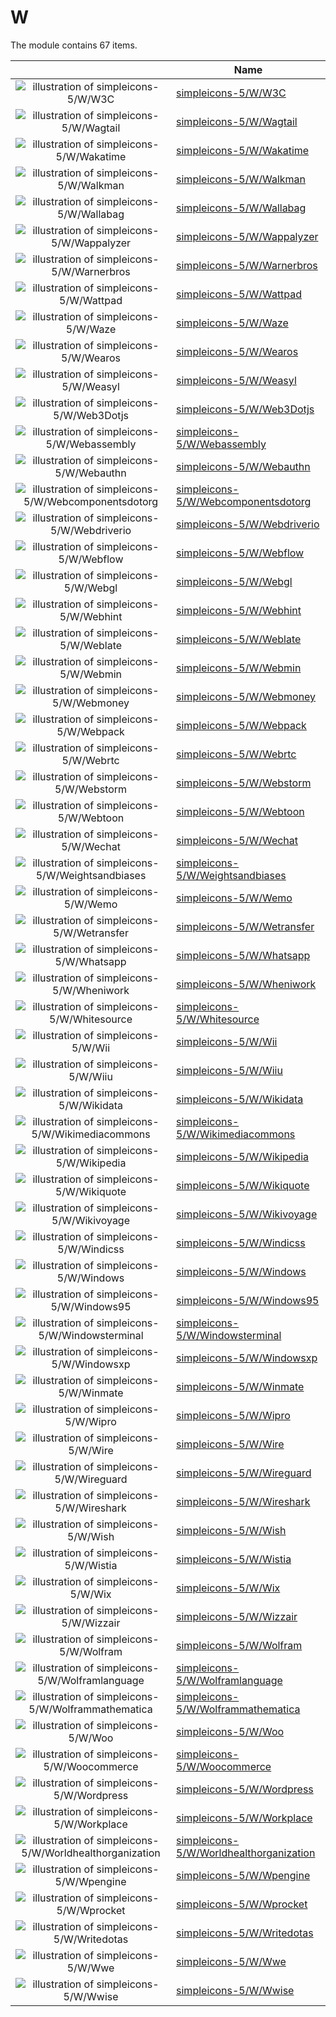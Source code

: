 # W

The module contains 67 items.



| |Name|
|:---:|---|
| ![illustration of simpleicons-5/W/W3C](../../simpleicons-5/W/W3C.png) | [simpleicons-5/W/W3C](../../simpleicons-5/W/W3C.md) |
| ![illustration of simpleicons-5/W/Wagtail](../../simpleicons-5/W/Wagtail.png) | [simpleicons-5/W/Wagtail](../../simpleicons-5/W/Wagtail.md) |
| ![illustration of simpleicons-5/W/Wakatime](../../simpleicons-5/W/Wakatime.png) | [simpleicons-5/W/Wakatime](../../simpleicons-5/W/Wakatime.md) |
| ![illustration of simpleicons-5/W/Walkman](../../simpleicons-5/W/Walkman.png) | [simpleicons-5/W/Walkman](../../simpleicons-5/W/Walkman.md) |
| ![illustration of simpleicons-5/W/Wallabag](../../simpleicons-5/W/Wallabag.png) | [simpleicons-5/W/Wallabag](../../simpleicons-5/W/Wallabag.md) |
| ![illustration of simpleicons-5/W/Wappalyzer](../../simpleicons-5/W/Wappalyzer.png) | [simpleicons-5/W/Wappalyzer](../../simpleicons-5/W/Wappalyzer.md) |
| ![illustration of simpleicons-5/W/Warnerbros](../../simpleicons-5/W/Warnerbros.png) | [simpleicons-5/W/Warnerbros](../../simpleicons-5/W/Warnerbros.md) |
| ![illustration of simpleicons-5/W/Wattpad](../../simpleicons-5/W/Wattpad.png) | [simpleicons-5/W/Wattpad](../../simpleicons-5/W/Wattpad.md) |
| ![illustration of simpleicons-5/W/Waze](../../simpleicons-5/W/Waze.png) | [simpleicons-5/W/Waze](../../simpleicons-5/W/Waze.md) |
| ![illustration of simpleicons-5/W/Wearos](../../simpleicons-5/W/Wearos.png) | [simpleicons-5/W/Wearos](../../simpleicons-5/W/Wearos.md) |
| ![illustration of simpleicons-5/W/Weasyl](../../simpleicons-5/W/Weasyl.png) | [simpleicons-5/W/Weasyl](../../simpleicons-5/W/Weasyl.md) |
| ![illustration of simpleicons-5/W/Web3Dotjs](../../simpleicons-5/W/Web3Dotjs.png) | [simpleicons-5/W/Web3Dotjs](../../simpleicons-5/W/Web3Dotjs.md) |
| ![illustration of simpleicons-5/W/Webassembly](../../simpleicons-5/W/Webassembly.png) | [simpleicons-5/W/Webassembly](../../simpleicons-5/W/Webassembly.md) |
| ![illustration of simpleicons-5/W/Webauthn](../../simpleicons-5/W/Webauthn.png) | [simpleicons-5/W/Webauthn](../../simpleicons-5/W/Webauthn.md) |
| ![illustration of simpleicons-5/W/Webcomponentsdotorg](../../simpleicons-5/W/Webcomponentsdotorg.png) | [simpleicons-5/W/Webcomponentsdotorg](../../simpleicons-5/W/Webcomponentsdotorg.md) |
| ![illustration of simpleicons-5/W/Webdriverio](../../simpleicons-5/W/Webdriverio.png) | [simpleicons-5/W/Webdriverio](../../simpleicons-5/W/Webdriverio.md) |
| ![illustration of simpleicons-5/W/Webflow](../../simpleicons-5/W/Webflow.png) | [simpleicons-5/W/Webflow](../../simpleicons-5/W/Webflow.md) |
| ![illustration of simpleicons-5/W/Webgl](../../simpleicons-5/W/Webgl.png) | [simpleicons-5/W/Webgl](../../simpleicons-5/W/Webgl.md) |
| ![illustration of simpleicons-5/W/Webhint](../../simpleicons-5/W/Webhint.png) | [simpleicons-5/W/Webhint](../../simpleicons-5/W/Webhint.md) |
| ![illustration of simpleicons-5/W/Weblate](../../simpleicons-5/W/Weblate.png) | [simpleicons-5/W/Weblate](../../simpleicons-5/W/Weblate.md) |
| ![illustration of simpleicons-5/W/Webmin](../../simpleicons-5/W/Webmin.png) | [simpleicons-5/W/Webmin](../../simpleicons-5/W/Webmin.md) |
| ![illustration of simpleicons-5/W/Webmoney](../../simpleicons-5/W/Webmoney.png) | [simpleicons-5/W/Webmoney](../../simpleicons-5/W/Webmoney.md) |
| ![illustration of simpleicons-5/W/Webpack](../../simpleicons-5/W/Webpack.png) | [simpleicons-5/W/Webpack](../../simpleicons-5/W/Webpack.md) |
| ![illustration of simpleicons-5/W/Webrtc](../../simpleicons-5/W/Webrtc.png) | [simpleicons-5/W/Webrtc](../../simpleicons-5/W/Webrtc.md) |
| ![illustration of simpleicons-5/W/Webstorm](../../simpleicons-5/W/Webstorm.png) | [simpleicons-5/W/Webstorm](../../simpleicons-5/W/Webstorm.md) |
| ![illustration of simpleicons-5/W/Webtoon](../../simpleicons-5/W/Webtoon.png) | [simpleicons-5/W/Webtoon](../../simpleicons-5/W/Webtoon.md) |
| ![illustration of simpleicons-5/W/Wechat](../../simpleicons-5/W/Wechat.png) | [simpleicons-5/W/Wechat](../../simpleicons-5/W/Wechat.md) |
| ![illustration of simpleicons-5/W/Weightsandbiases](../../simpleicons-5/W/Weightsandbiases.png) | [simpleicons-5/W/Weightsandbiases](../../simpleicons-5/W/Weightsandbiases.md) |
| ![illustration of simpleicons-5/W/Wemo](../../simpleicons-5/W/Wemo.png) | [simpleicons-5/W/Wemo](../../simpleicons-5/W/Wemo.md) |
| ![illustration of simpleicons-5/W/Wetransfer](../../simpleicons-5/W/Wetransfer.png) | [simpleicons-5/W/Wetransfer](../../simpleicons-5/W/Wetransfer.md) |
| ![illustration of simpleicons-5/W/Whatsapp](../../simpleicons-5/W/Whatsapp.png) | [simpleicons-5/W/Whatsapp](../../simpleicons-5/W/Whatsapp.md) |
| ![illustration of simpleicons-5/W/Wheniwork](../../simpleicons-5/W/Wheniwork.png) | [simpleicons-5/W/Wheniwork](../../simpleicons-5/W/Wheniwork.md) |
| ![illustration of simpleicons-5/W/Whitesource](../../simpleicons-5/W/Whitesource.png) | [simpleicons-5/W/Whitesource](../../simpleicons-5/W/Whitesource.md) |
| ![illustration of simpleicons-5/W/Wii](../../simpleicons-5/W/Wii.png) | [simpleicons-5/W/Wii](../../simpleicons-5/W/Wii.md) |
| ![illustration of simpleicons-5/W/Wiiu](../../simpleicons-5/W/Wiiu.png) | [simpleicons-5/W/Wiiu](../../simpleicons-5/W/Wiiu.md) |
| ![illustration of simpleicons-5/W/Wikidata](../../simpleicons-5/W/Wikidata.png) | [simpleicons-5/W/Wikidata](../../simpleicons-5/W/Wikidata.md) |
| ![illustration of simpleicons-5/W/Wikimediacommons](../../simpleicons-5/W/Wikimediacommons.png) | [simpleicons-5/W/Wikimediacommons](../../simpleicons-5/W/Wikimediacommons.md) |
| ![illustration of simpleicons-5/W/Wikipedia](../../simpleicons-5/W/Wikipedia.png) | [simpleicons-5/W/Wikipedia](../../simpleicons-5/W/Wikipedia.md) |
| ![illustration of simpleicons-5/W/Wikiquote](../../simpleicons-5/W/Wikiquote.png) | [simpleicons-5/W/Wikiquote](../../simpleicons-5/W/Wikiquote.md) |
| ![illustration of simpleicons-5/W/Wikivoyage](../../simpleicons-5/W/Wikivoyage.png) | [simpleicons-5/W/Wikivoyage](../../simpleicons-5/W/Wikivoyage.md) |
| ![illustration of simpleicons-5/W/Windicss](../../simpleicons-5/W/Windicss.png) | [simpleicons-5/W/Windicss](../../simpleicons-5/W/Windicss.md) |
| ![illustration of simpleicons-5/W/Windows](../../simpleicons-5/W/Windows.png) | [simpleicons-5/W/Windows](../../simpleicons-5/W/Windows.md) |
| ![illustration of simpleicons-5/W/Windows95](../../simpleicons-5/W/Windows95.png) | [simpleicons-5/W/Windows95](../../simpleicons-5/W/Windows95.md) |
| ![illustration of simpleicons-5/W/Windowsterminal](../../simpleicons-5/W/Windowsterminal.png) | [simpleicons-5/W/Windowsterminal](../../simpleicons-5/W/Windowsterminal.md) |
| ![illustration of simpleicons-5/W/Windowsxp](../../simpleicons-5/W/Windowsxp.png) | [simpleicons-5/W/Windowsxp](../../simpleicons-5/W/Windowsxp.md) |
| ![illustration of simpleicons-5/W/Winmate](../../simpleicons-5/W/Winmate.png) | [simpleicons-5/W/Winmate](../../simpleicons-5/W/Winmate.md) |
| ![illustration of simpleicons-5/W/Wipro](../../simpleicons-5/W/Wipro.png) | [simpleicons-5/W/Wipro](../../simpleicons-5/W/Wipro.md) |
| ![illustration of simpleicons-5/W/Wire](../../simpleicons-5/W/Wire.png) | [simpleicons-5/W/Wire](../../simpleicons-5/W/Wire.md) |
| ![illustration of simpleicons-5/W/Wireguard](../../simpleicons-5/W/Wireguard.png) | [simpleicons-5/W/Wireguard](../../simpleicons-5/W/Wireguard.md) |
| ![illustration of simpleicons-5/W/Wireshark](../../simpleicons-5/W/Wireshark.png) | [simpleicons-5/W/Wireshark](../../simpleicons-5/W/Wireshark.md) |
| ![illustration of simpleicons-5/W/Wish](../../simpleicons-5/W/Wish.png) | [simpleicons-5/W/Wish](../../simpleicons-5/W/Wish.md) |
| ![illustration of simpleicons-5/W/Wistia](../../simpleicons-5/W/Wistia.png) | [simpleicons-5/W/Wistia](../../simpleicons-5/W/Wistia.md) |
| ![illustration of simpleicons-5/W/Wix](../../simpleicons-5/W/Wix.png) | [simpleicons-5/W/Wix](../../simpleicons-5/W/Wix.md) |
| ![illustration of simpleicons-5/W/Wizzair](../../simpleicons-5/W/Wizzair.png) | [simpleicons-5/W/Wizzair](../../simpleicons-5/W/Wizzair.md) |
| ![illustration of simpleicons-5/W/Wolfram](../../simpleicons-5/W/Wolfram.png) | [simpleicons-5/W/Wolfram](../../simpleicons-5/W/Wolfram.md) |
| ![illustration of simpleicons-5/W/Wolframlanguage](../../simpleicons-5/W/Wolframlanguage.png) | [simpleicons-5/W/Wolframlanguage](../../simpleicons-5/W/Wolframlanguage.md) |
| ![illustration of simpleicons-5/W/Wolframmathematica](../../simpleicons-5/W/Wolframmathematica.png) | [simpleicons-5/W/Wolframmathematica](../../simpleicons-5/W/Wolframmathematica.md) |
| ![illustration of simpleicons-5/W/Woo](../../simpleicons-5/W/Woo.png) | [simpleicons-5/W/Woo](../../simpleicons-5/W/Woo.md) |
| ![illustration of simpleicons-5/W/Woocommerce](../../simpleicons-5/W/Woocommerce.png) | [simpleicons-5/W/Woocommerce](../../simpleicons-5/W/Woocommerce.md) |
| ![illustration of simpleicons-5/W/Wordpress](../../simpleicons-5/W/Wordpress.png) | [simpleicons-5/W/Wordpress](../../simpleicons-5/W/Wordpress.md) |
| ![illustration of simpleicons-5/W/Workplace](../../simpleicons-5/W/Workplace.png) | [simpleicons-5/W/Workplace](../../simpleicons-5/W/Workplace.md) |
| ![illustration of simpleicons-5/W/Worldhealthorganization](../../simpleicons-5/W/Worldhealthorganization.png) | [simpleicons-5/W/Worldhealthorganization](../../simpleicons-5/W/Worldhealthorganization.md) |
| ![illustration of simpleicons-5/W/Wpengine](../../simpleicons-5/W/Wpengine.png) | [simpleicons-5/W/Wpengine](../../simpleicons-5/W/Wpengine.md) |
| ![illustration of simpleicons-5/W/Wprocket](../../simpleicons-5/W/Wprocket.png) | [simpleicons-5/W/Wprocket](../../simpleicons-5/W/Wprocket.md) |
| ![illustration of simpleicons-5/W/Writedotas](../../simpleicons-5/W/Writedotas.png) | [simpleicons-5/W/Writedotas](../../simpleicons-5/W/Writedotas.md) |
| ![illustration of simpleicons-5/W/Wwe](../../simpleicons-5/W/Wwe.png) | [simpleicons-5/W/Wwe](../../simpleicons-5/W/Wwe.md) |
| ![illustration of simpleicons-5/W/Wwise](../../simpleicons-5/W/Wwise.png) | [simpleicons-5/W/Wwise](../../simpleicons-5/W/Wwise.md) |



